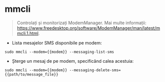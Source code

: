 # mmcli

> Controlați și monitorizați ModemManager.
> Mai multe informații: <https://www.freedesktop.org/software/ModemManager/man/latest/mmcli.1.html>.

- Lista mesajelor SMS disponibile pe modem:

`sudo mmcli --modem={{modem}} --messaging-list-sms`

- Șterge un mesaj de pe modem, specificând calea acestuia:

`sudo mmcli --modem={{modem}} --messaging-delete-sms={{path/to/message_file}}`
